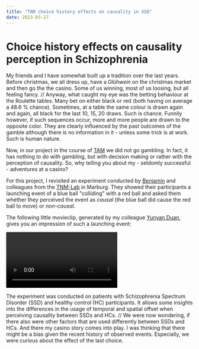 ```yaml
---
title: "TAM choice history effects on causality in SSD"
date: 2023-03-27
---
```


# Choice history effects on causality perception in Schizophrenia

My friends and I have somewhat built up a tradition over the last years. Before christmas, we all dress up, have a *Glühwein* on the christmas market and then go the the casino. Some of us winning, most of us loosing, but all feeling fancy. //
Anyway, what caught my eye was the betting behaviour at the Roulette tables. Many bet on either black or red (both having on average a 48.6 % chance). Sometimes, at a table the same colour is drawn again and again, all black for the last 10, 15, 20 draws. Such is chance. Funnily however, if such sequences occur, more and more people are drawn to the opposite color. They are clearly influenced by the past outcomes of the gamble although there is no information in it - unless some trick is at work. Such is human nature.

Now, in our project in the course of [TAM](https://www.theadaptivemind.de/) we did not go gambling. In fact, it has nothing to do with gambling, but with decision making or rather with the perception of causality. So, why telling you about my - seldomly successful - adventures at a casino?

For this project, I revisited an experiment conducted by [Benjamin](https://tnm-lab.com/people/prof-dr-benjamin-straube/) and colleagues from the [TNM-Lab](https://tnm-lab.com/) in Marburg. They showed their participants a launching event of a blue ball "colliding" with a red ball and asked them whether they perceived the event as *causal* (the blue ball did cause the red ball to move) or *non-causal*.

The following little movieclip, generated by my colleague [Yunyan Duan](https://www.psychologie.tu-darmstadt.de/perception/home_per/people_per/people_perception_detail_75264.en.jsp), gives you an impression of such a launching event:

<video controls loop>
  <source src="https://uvest.github.io/figures/launching_event_example_by_Yunyan_Duan.mov" type="video/mov">
  <!-- <source src="movie.ogg" type="video/ogg"> -->
  Your browser does not support the video tag.
</video>

The experiment was conducted on patients with Schizophrenia Spectrum Disorder (SSD) and healthy control (HC) participants. It allows some insights into the differences in the usage of temporal and spatial offset when perceiving causality between SSDs and HCs. //
We were now wondering, if there also were other factors that are used differently between SSDs and HCs. And there my casino story comes into play. I was thinking that there might be a bias given the recent history of observed events. Especially, we were curious about the effect of the last choice.


